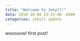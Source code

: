 ```yaml
---
title: "Welcome to Jekyll!"
data: 2018-10-08 23:33:00 -0400
categories: jekyll update
---
```

wooooow! first post! 
